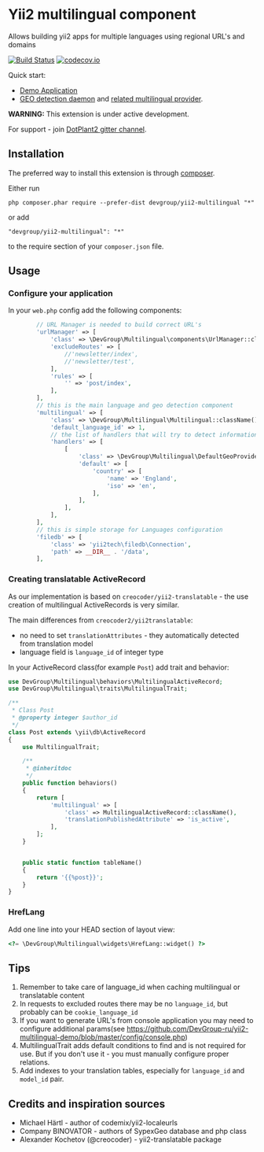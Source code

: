 Yii2 multilingual component
===========================
Allows building yii2 apps for multiple languages using regional URL's and domains

[![Build Status](https://travis-ci.org/DevGroup-ru/yii2-multilingual.svg?branch=master)](https://travis-ci.org/DevGroup-ru/yii2-multilingual)
[![codecov.io](http://codecov.io/github/DevGroup-ru/yii2-multilingual/coverage.svg?branch=master)](http://codecov.io/github/DevGroup-ru/yii2-multilingual?branch=master)

Quick start:
- [Demo Application](https://github.com/DevGroup-ru/yii2-multilingual-demo)
- [GEO detection daemon](https://github.com/DevGroup-ru/sypex-geo-daemon) and [related multilingual provider](https://github.com/DevGroup-ru/yii2-multilingual-sypex-geo-daemon).

**WARNING:** This extension is under active development. 

For support - join [DotPlant2 gitter channel](https://gitter.im/DevGroup-ru/dotplant2).

## Installation

The preferred way to install this extension is through [composer](http://getcomposer.org/download/).

Either run

```
php composer.phar require --prefer-dist devgroup/yii2-multilingual "*"
```

or add

```
"devgroup/yii2-multilingual": "*"
```

to the require section of your `composer.json` file.


## Usage

### Configure your application

In your `web.php` config add the following components:

``` php
        // URL Manager is needed to build correct URL's
        'urlManager' => [
            'class' => \DevGroup\Multilingual\components\UrlManager::className(),
            'excludeRoutes' => [
                //'newsletter/index',
                //'newsletter/test',
            ],
            'rules' => [
                '' => 'post/index',
            ],
        ],
        // this is the main language and geo detection component
        'multilingual' => [
            'class' => \DevGroup\Multilingual\Multilingual::className(),
            'default_language_id' => 1,
            // the list of handlers that will try to detect information(see also sypex-geo-daemon provider)
            'handlers' => [
                [
                    'class' => \DevGroup\Multilingual\DefaultGeoProvider::className(),
                    'default' => [
                        'country' => [
                            'name' => 'England',
                            'iso' => 'en',
                        ],
                    ],
                ],
            ],
        ],
        // this is simple storage for Languages configuration
        'filedb' => [
            'class' => 'yii2tech\filedb\Connection',
            'path' => __DIR__ . '/data',
        ],
```

### Creating translatable ActiveRecord

As our implementation is based on `creocoder/yii2-translatable` - the use creation of multilingual ActiveRecords is very similar.

The main differences from `creocoder2/yii2translatable`:
- no need to set `translationAttributes` - they automatically detected from translation model
- language field is `language_id` of integer type


In your ActiveRecord class(for example `Post`) add trait and behavior:

``` php
use DevGroup\Multilingual\behaviors\MultilingualActiveRecord;
use DevGroup\Multilingual\traits\MultilingualTrait;

/**
 * Class Post
 * @property integer $author_id
 */
class Post extends \yii\db\ActiveRecord
{
    use MultilingualTrait;

    /**
     * @inheritdoc
     */
    public function behaviors()
    {
        return [
            'multilingual' => [
                'class' => MultilingualActiveRecord::className(),
                'translationPublishedAttribute' => 'is_active',
            ],
        ];
    }


    public static function tableName()
    {
        return '{{%post}}';
    }
}
```

### HrefLang

Add one line into your HEAD section of layout view:

```php
<?= \DevGroup\Multilingual\widgets\HrefLang::widget() ?>
```

## Tips

1. Remember to take care of language_id when caching multilingual or translatable content
2. In requests to excluded routes there may be no `language_id`, but probably can be `cookie_language_id`
3. If you want to generate URL's from console application you may need to configure additional params(see https://github.com/DevGroup-ru/yii2-multilingual-demo/blob/master/config/console.php)
4. MultilingualTrait adds default conditions to find and is not required for use. But if you don't use it - you must manually configure proper relations.
5. Add indexes to your translation tables, especially for `language_id` and `model_id` pair.

## Credits and inspiration sources

- Michael Härtl - author of codemix/yii2-localeurls
- Company BINOVATOR - authors of SypexGeo database and php class
- Alexander Kochetov (@creocoder) - yii2-translatable package
